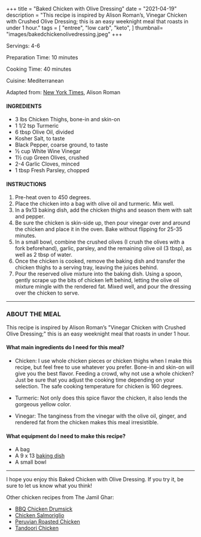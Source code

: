 +++
title = "Baked Chicken with Olive Dressing"
date = "2021-04-19"
description = "This recipe is inspired by Alison Roman’s, Vinegar Chicken with Crushed Olive Dressing; this is an easy weeknight meal that roasts in under 1 hour."
tags = [
    "entree",
    "low carb",
    "keto",
]
thumbnail= "images/bakedchickenolivedressing.jpeg"
+++

Servings: 4-6 <!--more-->

Preparation Time: 10 minutes 

Cooking Time: 40 minutes

Cuisine: Mediterranean

Adapted from: [New York Times](https://cooking.nytimes.com/recipes/1020486-vinegar-chicken-with-crushed-olive-dressing), Alison Roman

#### INGREDIENTS 

* 3 lbs Chicken Thighs, bone-in and skin-on
* 1 1/2 tsp Turmeric
* 6 tbsp Olive Oil, divided
* Kosher Salt, to taste 
* Black Pepper, coarse ground, to taste
* ½ cup White Wine Vinegar 
* 1½ cup Green Olives, crushed 
* 2-4 Garlic Cloves, minced 
* 1 tbsp Fresh Parsley, chopped 

#### INSTRUCTIONS 

1. Pre-heat oven to 450 degrees. 
2. Place the chicken into a bag with olive oil and turmeric. Mix well. 
3. In a 9x13 baking dish, add the chicken thighs and season them with salt and pepper. 
4. Be sure the chicken is skin-side up, then pour vinegar over and around the chicken and place it in the oven. Bake without flipping for 25-35 minutes. 
5. In a small bowl, combine the crushed olives (I crush the olives with a fork beforehand), garlic, parsley, and the remaining olive oil (3 tbsp), as well as 2 tbsp of water.
6. Once the chicken is cooked, remove the baking dish and transfer the chicken thighs to a serving tray, leaving the juices behind. 
7. Pour the reserved olive mixture into the baking dish. Using a spoon, gently scrape up the bits of chicken left behind, letting the olive oil mixture mingle with the rendered fat. Mixed well, and pour the dressing over the chicken to serve.  

 ----

### ABOUT THE MEAL

This recipe is inspired by Alison Roman’s "Vinegar Chicken with Crushed Olive Dressing;" this is an easy weeknight meal that roasts in under 1 hour.

#### What main ingredients do I need for this meal?

* Chicken: I use whole chicken pieces or chicken thighs when I make this recipe, but feel free to use whatever you prefer. Bone-in and skin-on will give you the best flavor. Feeding a crowd, why not use a whole chicken? Just be sure that you adjust the cooking time depending on your selection. The safe cooking temperature for chicken is 160 degrees.

* Turmeric: Not only does this spice flavor the chicken, it also lends the gorgeous yellow color. 

* Vinegar: The tanginess from the vinegar with the olive oil, ginger, and rendered fat from the chicken makes this meal irresistible. 


#### What equipment do I need to make this recipe?

* A bag 
* A 9 x 13 [baking dish](https://amzn.to/39LtAnj)
* A small bowl

----

I hope you enjoy this Baked Chicken with Olive Dressing. If you try it, be sure to let us know what you think!

Other chicken recipes from The Jamil Ghar:
* [BBQ Chicken Drumsick](https://www.jamilghar.com/recipe/bbq_chicken_drumsticks/)
* [Chicken Salmoriglio](https://www.jamilghar.com/recipe/chicken_salmoriglio/)
* [Peruvian Roasted Chicken](https://www.jamilghar.com/recipe/peruvian_chicken/)
* [Tandoori Chicken](https://www.jamilghar.com/recipe/tandoori_chicken/)
